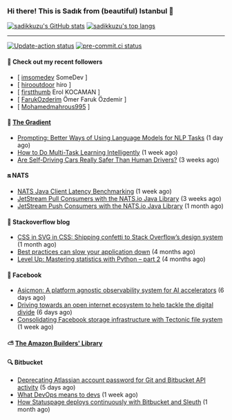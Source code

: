 ### Hi there! This is Sadık from (beautiful) Istanbul 👋

[![sadikkuzu's GitHub stats](https://github-readme-stats.vercel.app/api?username=sadikkuzu&show_icons=true&theme=dark&hide=stars&hide_title=true)](https://github.com/sadikkuzu)
[![sadikkuzu's top langs](https://github-readme-stats.vercel.app/api/top-langs/?username=sadikkuzu&langs_count=6&layout=compact&theme=dark&hide_title=true)](https://github.com/sadikkuzu)

---

[![Update-action status](https://github.com/sadikkuzu/sadikkuzu/actions/workflows/sadikkuzu.yml/badge.svg)](https://github.com/sadikkuzu/sadikkuzu/actions/workflows/sadikkuzu.yml)
[![pre-commit.ci status](https://results.pre-commit.ci/badge/github/sadikkuzu/sadikkuzu/master.svg)](https://results.pre-commit.ci/latest/github/sadikkuzu/sadikkuzu/master)

#### 🔭 Check out my recent followers

- [ [imsomedev](https://github.com/imsomedev) SomeDev ]
- [ [hirooutdoor](https://github.com/hirooutdoor) hiro ]
- [ [firstthumb](https://github.com/firstthumb) Erol KOCAMAN ]
- [ [FarukOzderim](https://github.com/FarukOzderim) Ömer Faruk Özdemir ]
- [ [Mohamedmahrous995](https://github.com/Mohamedmahrous995)  ]


#### 🔻 [The Gradient](https://thegradient.pub)

- [Prompting: Better Ways of Using Language Models for NLP Tasks](https://thegradient.pub/prompting/) (1 day ago)
- [How to Do Multi-Task Learning Intelligently](https://thegradient.pub/how-to-do-multi-task-learning-intelligently/) (1 week ago)
- [Are Self-Driving Cars Really Safer Than Human Drivers?](https://thegradient.pub/are-self-driving-cars-really-safer-than-human-drivers/) (3 weeks ago)


#### 🔛 NATS

- [NATS Java Client Latency Benchmarking](https://nats.io/blog/java-client-latency-benchmarking/) (1 week ago)
- [JetStream Pull Consumers with the NATS.io Java Library](https://nats.io/blog/jetstream-java-client-05-pull-subscribe/) (3 weeks ago)
- [JetStream Push Consumers with the NATS.io Java Library](https://nats.io/blog/jetstream-java-client-04-push-subscribe/) (1 month ago)


#### 📰 Stackoverflow blog

- [CSS in SVG in CSS: Shipping confetti to Stack Overflow’s design system](https://stackoverflow.blog/2021/05/31/shipping-confetti-to-stack-overflows-design-system/) (1 month ago)
- [Best practices can slow your application down](https://stackoverflow.blog/2021/03/03/best-practices-can-slow-your-application-down/) (4 months ago)
- [Level Up: Mastering statistics with Python – part 2](https://stackoverflow.blog/2021/02/23/level-up-mastering-statistics-with-python-part-2/) (4 months ago)


#### 📢 Facebook

- [Asicmon: A platform agnostic observability system for AI accelerators](https://engineering.fb.com/2021/06/28/data-center-engineering/asicmon/) (6 days ago)
- [Driving towards an open internet ecosystem to help tackle the digital divide](https://engineering.fb.com/2021/06/28/connectivity/digital-divide/) (6 days ago)
- [Consolidating Facebook storage infrastructure with Tectonic file system](https://engineering.fb.com/2021/06/21/data-infrastructure/tectonic-file-system/) (1 week ago)


#### ⛅ [The Amazon Builders' Library](https://aws.amazon.com/builders-library/)


#### 🔍 Bitbucket

- [Deprecating Atlassian account password for Git and Bitbucket API activity](https://bitbucket.org/blog/deprecating-atlassian-account-password-for-git-and-bitbucket-api-activity) (5 days ago)
- [What DevOps means to devs](https://bitbucket.org/blog/devops-roundup) (1 week ago)
- [How Statuspage deploys continuously with Bitbucket and Sleuth](https://bitbucket.org/blog/how-statuspage-deploys-continuously-with-bitbucket-and-sleuth) (1 month ago)

